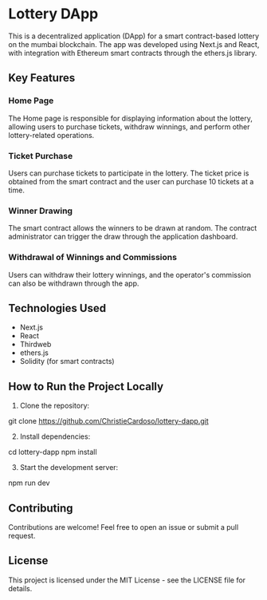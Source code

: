 # Lottery DApp

This is a decentralized application (DApp) for a smart contract-based lottery on the mumbai blockchain. The app was developed using Next.js and React, with integration with Ethereum smart contracts through the ethers.js library.

## Key Features

### Home Page

The Home page is responsible for displaying information about the lottery, allowing users to purchase tickets, withdraw winnings, and perform other lottery-related operations.

### Ticket Purchase

Users can purchase tickets to participate in the lottery. The ticket price is obtained from the smart contract and the user can purchase 10 tickets at a time.

### Winner Drawing

The smart contract allows the winners to be drawn at random. The contract administrator can trigger the draw through the application dashboard.

### Withdrawal of Winnings and Commissions

Users can withdraw their lottery winnings, and the operator's commission can also be withdrawn through the app.

## Technologies Used

- Next.js
- React
- Thirdweb
- ethers.js
- Solidity (for smart contracts)

## How to Run the Project Locally

1. Clone the repository:

git clone https://github.com/ChristieCardoso/lottery-dapp.git

2. Install dependencies:

cd lottery-dapp
npm install

3. Start the development server:

npm run dev

## Contributing
Contributions are welcome! Feel free to open an issue or submit a pull request.

## License
This project is licensed under the MIT License - see the LICENSE file for details.